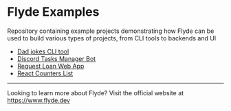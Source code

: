 # Flyde Examples

Repository containing example projects demonstrating how Flyde can be used to build various types of projects, from CLI tools to backends and UI

- [Dad jokes CLI tool](/dad-jokes-cli/)
- [Discord Tasks Manager Bot](/discord-tasks-manager/)
- [Request Loan Web App](/request-loan-app/)
- [React Counters List](/react-counters-list/)

---

Looking to learn more about Flyde? Visit the official website at https://www.flyde.dev
